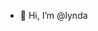 - 👋 Hi, I’m @lynda
<!---
lyndawm00/lyndawm00 is a ✨ special ✨ repository because its `README.md` (this file) appears on your GitHub profile.
You can click the Preview link to take a look at your changes.
--->
